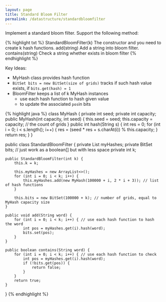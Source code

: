 ```yaml
---
layout: page
title: Standard Bloom Filter
permalink: /datastructure/standardbloomfilter
---
```

Implement a standard bloom filter. Support the following method:  

{% highlight txt %}
StandardBloomFilter(k) The constructor and you need to create k hash functions.
add(string) Add a string into bloom filter.
contains(string) Check a string whether exists in bloom filter
{% endhighlight %} 

Key Ideas:
- MyHash class provides hash function
- `BitSet bits = new BitSet(size of grids)` tracks if such hash value exists, if `bits.get(hash) = 1`  
- BloomFilter keeps a list of k MyHash instances
  - use each hash function to hash given value
  - to update the associated `pos`in bits

{% highlight java %}
class MyHash {
    private int seed;
    private int capacity;
    public MyHash(int capacity, int seed) {
        this.seed = seed;
        this.capacity = capacity; // the count of grids
    }
    public int hash(String s) {
        int res = 0;
        for (int i = 0; i < s.length(); i++) {
            res = (seed * res + s.charAt(i)) % this.capacity;
        }
        return res;
    }
}

public class StandardBloomFilter {
    private List<MyHash> myHashes;
    private BitSet bits; // just work as a boolean[] but with less space
    private int k;

    public StandardBloomFilter(int k) {
        this.k = k;

        this.myHashes = new ArrayList<>();
        for (int i = 0; i < k; i++) {
            this.myHashes.add(new MyHash(100000 + i, 2 * i + 3)); // list of hash functions
        }

        this.bits = new BitSet(100000 + k); // number of grids, equal to MyHash capacity size
    }

    public void add(String word) {
        for (int i = 0; i < k; i++) { // use each hash function to hash the word
            int pos = myHashes.get(i).hash(word);
            bits.set(pos);
        }
    }

    public boolean contains(String word) {
        for (int i = 0; i < k; i++) { // use each hash function to check
            int pos = myHashes.get(i).hash(word);
            if (!bits.get(pos)) {
                return false;
            }
        }
        return true;
    }
}
{% endhighlight %}